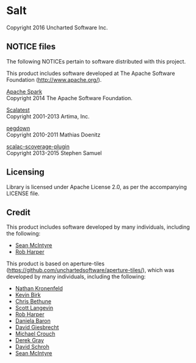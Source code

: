 # Salt
Copyright 2016 Uncharted Software Inc.

## NOTICE files

The following NOTICEs pertain to software distributed with this project.

This product includes software developed at
The Apache Software Foundation (http://www.apache.org/).


[Apache Spark](https://github.com/apache/spark)<br/>
Copyright 2014 The Apache Software Foundation.

[Scalatest](https://github.com/scalatest/scalatest)<br/>
Copyright 2001-2013 Artima, Inc.

[pegdown](https://github.com/sirthias/pegdown)<br/>
Copyright 2010-2011 Mathias Doenitz

[scalac-scoverage-plugin](https://github.com/scoverage/scalac-scoverage-plugin)<br/>
Copyright 2013-2015 Stephen Samuel

## Licensing

Library is licensed under Apache License 2.0, as per the accompanying LICENSE file.

## Credit

This product includes software developed by many individuals,
including the following:

- [Sean McIntyre](https://github.com/Ghnuberath)
- [Rob Harper](https://github.com/robharper)

This product is based on aperture-tiles
(https://github.com/unchartedsoftware/aperture-tiles/),
which was developed by many individuals, including the following:

- [Nathan Kronenfeld](https://github.com/nkronenfeld)
- [Kevin Birk](https://github.com/kbirk)
- [Chris Bethune](https://github.com/cdbethune)
- [Scott Langevin](https://github.com/slangevi)
- [Rob Harper](https://github.com/robharper)
- [Daniela Baron](https://github.com/danielabar)
- [David Giesbrecht](https://github.com/dgiesbrecht)
- [Michael Crouch](https://github.com/mecrouch)
- [Derek Gray](https://github.com/derekwsgray)
- [David Schroh](https://github.com/dschroh)
- [Sean McIntyre](https://github.com/Ghnuberath)
